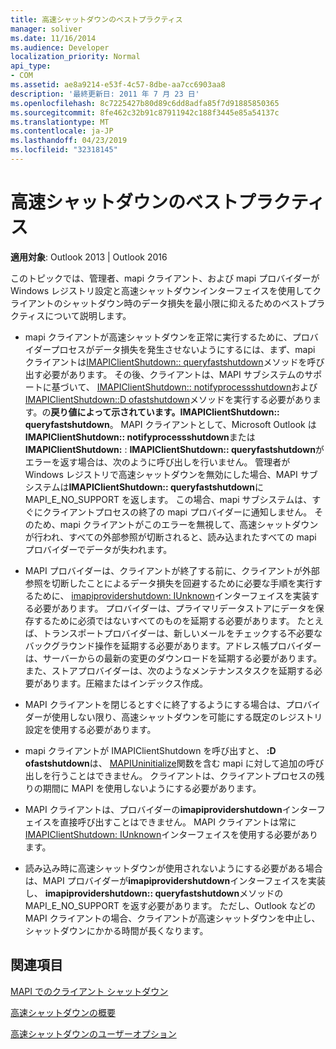 ```yaml
---
title: 高速シャットダウンのベストプラクティス
manager: soliver
ms.date: 11/16/2014
ms.audience: Developer
localization_priority: Normal
api_type:
- COM
ms.assetid: ae8a9214-e53f-4c57-8dbe-aa7cc6903aa8
description: '最終更新日: 2011 年 7 月 23 日'
ms.openlocfilehash: 8c7225427b80d89c6dd8adfa85f7d91885850365
ms.sourcegitcommit: 8fe462c32b91c87911942c188f3445e85a54137c
ms.translationtype: MT
ms.contentlocale: ja-JP
ms.lasthandoff: 04/23/2019
ms.locfileid: "32318145"
---
```

# <a name="best-practices-for-fast-shutdown"></a>高速シャットダウンのベストプラクティス

  
  
**適用対象**: Outlook 2013 | Outlook 2016 
  
このトピックでは、管理者、mapi クライアント、および mapi プロバイダーが Windows レジストリ設定と高速シャットダウンインターフェイスを使用してクライアントのシャットダウン時のデータ損失を最小限に抑えるためのベストプラクティスについて説明します。
  
- mapi クライアントが高速シャットダウンを正常に実行するために、プロバイダープロセスがデータ損失を発生させないようにするには、まず、mapi クライアントは[IMAPIClientShutdown:: queryfastshutdown](imapiclientshutdown-queryfastshutdown.md)メソッドを呼び出す必要があります。 その後、クライアントは、MAPI サブシステムのサポートに基づいて、 [IMAPIClientShutdown:: notifyprocessshutdown](imapiclientshutdown-notifyprocessshutdown.md)および[IMAPIClientShutdown::D ofastshutdown](imapiclientshutdown-dofastshutdown.md)メソッドを実行する必要があります。の**戻り値によって示されています。IMAPIClientShutdown:: queryfastshutdown**。 MAPI クライアントとして、Microsoft Outlook は**IMAPIClientShutdown:: notifyprocessshutdown**または**IMAPIClientShutdown:** : **IMAPIClientShutdown:: queryfastshutdown**がエラーを返す場合は、次のように呼び出しを行いません。 管理者が Windows レジストリで高速シャットダウンを無効にした場合、MAPI サブシステムは**IMAPIClientShutdown:: queryfastshutdown**に MAPI_E_NO_SUPPORT を返します。 この場合、mapi サブシステムは、すぐにクライアントプロセスの終了の mapi プロバイダーに通知しません。 そのため、mapi クライアントがこのエラーを無視して、高速シャットダウンが行われ、すべての外部参照が切断されると、読み込まれたすべての mapi プロバイダーでデータが失われます。 
    
- MAPI プロバイダーは、クライアントが終了する前に、クライアントが外部参照を切断したことによるデータ損失を回避するために必要な手順を実行するために、 [imapiprovidershutdown: IUnknown](imapiprovidershutdowniunknown.md)インターフェイスを実装する必要があります。 プロバイダーは、プライマリデータストアにデータを保存するために必須ではないすべてのものを延期する必要があります。 たとえば、トランスポートプロバイダーは、新しいメールをチェックする不必要なバックグラウンド操作を延期する必要があります。アドレス帳プロバイダーは、サーバーからの最新の変更のダウンロードを延期する必要があります。また、ストアプロバイダーは、次のようなメンテナンスタスクを延期する必要があります。圧縮またはインデックス作成。 
    
- MAPI クライアントを閉じるとすぐに終了するようにする場合は、プロバイダーが使用しない限り、高速シャットダウンを可能にする既定のレジストリ設定を使用する必要があります。
    
- mapi クライアントが IMAPIClientShutdown を呼び出すと、 **:D ofastshutdown**は、 [MAPIUninitialize](mapiuninitialize.md)関数を含む mapi に対して追加の呼び出しを行うことはできません。 クライアントは、クライアントプロセスの残りの期間に MAPI を使用しないようにする必要があります。 
    
- MAPI クライアントは、プロバイダーの**imapiprovidershutdown**インターフェイスを直接呼び出すことはできません。 MAPI クライアントは常に[IMAPIClientShutdown: IUnknown](imapiclientshutdowniunknown.md)インターフェイスを使用する必要があります。 
    
- 読み込み時に高速シャットダウンが使用されないようにする必要がある場合は、MAPI プロバイダーが**imapiprovidershutdown**インターフェイスを実装し、 **imapiprovidershutdown:: queryfastshutdown**メソッドの MAPI_E_NO_SUPPORT を返す必要があります。 ただし、Outlook などの MAPI クライアントの場合、クライアントが高速シャットダウンを中止し、シャットダウンにかかる時間が長くなります。 
    
## <a name="see-also"></a>関連項目



[MAPI でのクライアント シャットダウン](client-shutdown-in-mapi.md)
  
[高速シャットダウンの概要](fast-shutdown-overview.md)
  
[高速シャットダウンのユーザーオプション](fast-shutdown-user-options.md)

